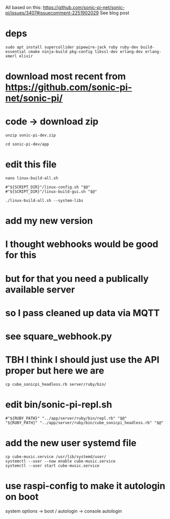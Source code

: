 All based on this: https://github.com/sonic-pi-net/sonic-pi/issues/3407#issuecomment-2251902029
See blog post

# deps

    sudo apt install supercollider pipewire-jack ruby ruby-dev build-essential cmake ninja-build pkg-config libssl-dev erlang-dev erlang-xmerl elixir

# download most recent from https://github.com/sonic-pi-net/sonic-pi/
# code -> download zip

    unzip sonic-pi-dev.zip 

    cd sonic-pi-dev/app

# edit this file

    nano linux-build-all.sh

    #"${SCRIPT_DIR}"/linux-config.sh "$@"
    #"${SCRIPT_DIR}"/linux-build-gui.sh "$@"

    ./linux-build-all.sh --system-libs

# add my new version

# I thought webhooks would be good for this
# but for that you need a publically available server
# so I pass cleaned up data via MQTT
# see square_webhook.py 
# TBH I think I should just use the API proper but here we are

    cp cube_sonicpi_headless.rb server/ruby/bin/

# edit bin/sonic-pi-repl.sh

    #"${RUBY_PATH}" "../app/server/ruby/bin/repl.rb" "$@"
    "${RUBY_PATH}" "../app/server/ruby/bin/cube_sonicpi_headless.rb" "$@"

# add the new user systemd file

    cp cube-music.service /usr/lib/systemd/user/
    systemctl --user --now enable cube-music.service 
    systemctl --user start cube-music.service

# use raspi-config to make it autologin on boot

system options -> boot / autologin -> console autologin

